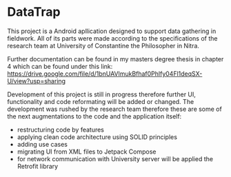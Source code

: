# DataTrap
This project is a Android apllication designed to support data gathering in fieldwork. All of its parts were made according to the specifications of the research team at University of Constantine the Philosopher in Nitra.

Further documentation can be found in my masters degree thesis in chapter 4 which can be found under this link: https://drive.google.com/file/d/1bnUAVlmukBfhaf0Phlfy04Fl1deqSX-U/view?usp=sharing

Development of this project is still in progress therefore further UI, functionality and code reformating will be added or changed. The development was rushed by the research team therefore these are some of the next augmentations to the code and the application itself:
- restructuring code by features
- applying clean code architecture using SOLID principles
- adding use cases
- migrating UI from XML files to Jetpack Compose
- for network communication with University server will be applied the Retrofit library
